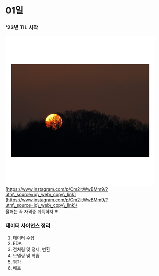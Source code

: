 # 01일

### '23년 TIL 시작

![](../.gitbook/assets/image.png)\
[https://www.instagram.com/p/Cm2itWwBMm9/?utm\_source=ig\_web\_copy\_link](https://www.instagram.com/p/Cm2itWwBMm9/?utm\_source=ig\_web\_copy\_link)\
\
올해는 꼭 자격증 취득하자 !!!

### 데이터 사이언스 정리

1. 데이터 수집
2. EDA
3. 전처림 및 정제, 변환
4. 모델링 및 학습
5. 평가
6. 배포
